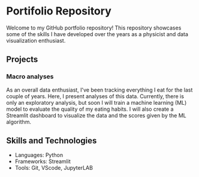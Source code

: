 #  Portifolio Repository

Welcome to my GitHub portfolio repository! This repository showcases some of the skills I have developed over the years as a physicist and data visualization enthusiast.

## Projects
### Macro analyses
As an overall data enthusiast, I've been tracking everything I eat for the last couple of years. Here, I present analyses of this data. Currently, there is only an exploratory analysis, but soon I will train a machine learning (ML) model to evaluate the quality of my eating habits. I will also create a Streamlit dashboard to visualize the data and the scores given by the ML algorithm.

## Skills and Technologies
- Languages: Python
- Frameworks: Streamlit 
- Tools: Git, VScode, JupyterLAB